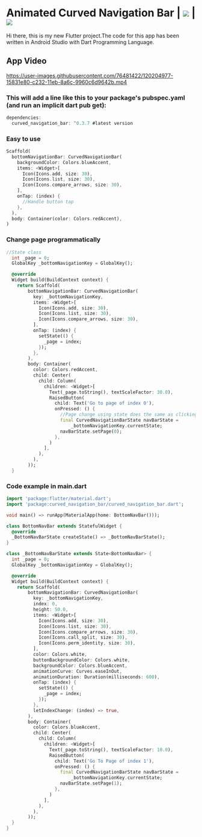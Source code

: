 # Animated Curved Navigation Bar | <img src="https://img.shields.io/badge/Build-with%20Flutter-blue"> | <img src="https://img.shields.io/badge/%20Build%20with-Dart%20Programming%20Language-blue">


Hi there, this is my new Flutter project.The code for this app has been written in Android Studio with Dart Programming Language.

## App Video

https://user-images.githubusercontent.com/76481422/120204977-15831e80-c232-11eb-8a6c-9960c6d9642b.mp4

### This will add a line like this to your package's pubspec.yaml (and run an implicit dart pub get):



```Dart
dependencies:
  curved_navigation_bar: ^0.3.7 #latest version
```

### Easy to use

```Dart
Scaffold(
  bottomNavigationBar: CurvedNavigationBar(
    backgroundColor: Colors.blueAccent,
    items: <Widget>[
      Icon(Icons.add, size: 30),
      Icon(Icons.list, size: 30),
      Icon(Icons.compare_arrows, size: 30),
    ],
    onTap: (index) {
      //Handle button tap
    },
  ),
  body: Container(color: Colors.redAccent),
)
```

### Change page programmatically 

````Dart
//State class
  int _page = 0;
  GlobalKey _bottomNavigationKey = GlobalKey();

  @override
  Widget build(BuildContext context) {
    return Scaffold(
        bottomNavigationBar: CurvedNavigationBar(
          key: _bottomNavigationKey,
          items: <Widget>[
            Icon(Icons.add, size: 30),
            Icon(Icons.list, size: 30),
            Icon(Icons.compare_arrows, size: 30),
          ],
          onTap: (index) {
            setState(() {
              _page = index;
            });
          },
        ),
        body: Container(
          color: Colors.redAccent,
          child: Center(
            child: Column(
              children: <Widget>[
                Text(_page.toString(), textScaleFactor: 30.0),
                RaisedButton(
                  child: Text('Go to page of index 0'),
                  onPressed: () {
                    //Page change using state does the same as clicking index 0 navigation button
                    final CurvedNavigationBarState navBarState =
                        _bottomNavigationKey.currentState;
                    navBarState.setPage(0);
                  },
                )
              ],
            ),
          ),
        ));
  }
````

### Code example in main.dart
````Dart
import 'package:flutter/material.dart';
import 'package:curved_navigation_bar/curved_navigation_bar.dart';

void main() => runApp(MaterialApp(home: BottomNavBar()));

class BottomNavBar extends StatefulWidget {
  @override
  _BottomNavBarState createState() => _BottomNavBarState();
}

class _BottomNavBarState extends State<BottomNavBar> {
  int _page = 0;
  GlobalKey _bottomNavigationKey = GlobalKey();

  @override
  Widget build(BuildContext context) {
    return Scaffold(
        bottomNavigationBar: CurvedNavigationBar(
          key: _bottomNavigationKey,
          index: 0,
          height: 50.0,
          items: <Widget>[
            Icon(Icons.add, size: 30),
            Icon(Icons.list, size: 30),
            Icon(Icons.compare_arrows, size: 30),
            Icon(Icons.call_split, size: 30),
            Icon(Icons.perm_identity, size: 30),
          ],
          color: Colors.white,
          buttonBackgroundColor: Colors.white,
          backgroundColor: Colors.blueAccent,
          animationCurve: Curves.easeInOut,
          animationDuration: Duration(milliseconds: 600),
          onTap: (index) {
            setState(() {
              _page = index;
            });
          },
          letIndexChange: (index) => true,
        ),
        body: Container(
          color: Colors.blueAccent,
          child: Center(
            child: Column(
              children: <Widget>[
                Text(_page.toString(), textScaleFactor: 10.0),
                RaisedButton(
                  child: Text('Go To Page of index 1'),
                  onPressed: () {
                    final CurvedNavigationBarState navBarState =
                        _bottomNavigationKey.currentState;
                    navBarState.setPage(1);
                  },
                )
              ],
            ),
          ),
        ));
  }
}
`````
